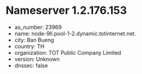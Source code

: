 # Nameserver 1.2.176.153

* as_number: 23969
* name: node-9ll.pool-1-2.dynamic.totinternet.net.
* city: Ban Bueng
* country: TH
* organization: TOT Public Company Limited
* version: Unknown
* dnssec: false
